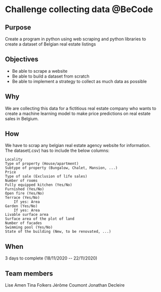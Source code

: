 # Challenge collecting data @BeCode

## Purpose
Create a program in python using web scraping and python libraries to create a dataset of Belgian real estate listings

## Objectives
- Be able to scrape a website
- Be able to build a dataset from scratch
- Be able to implement a strategy to collect as much data as possible

## Why
We are collecting this data for a fictitious real estate company who wants to create a machine learning model to make price predictions on real estate sales in Belgium.

## How
We have to scrap any belgian real estate agency website for information. The dataset(.csv) has to include the below columns:

    Locality
    Type of property (House/apartment)
    Subtype of property (Bungalow, Chalet, Mansion, ...)
    Price
    Type of sale (Exclusion of life sales)
    Number of rooms
    Fully equipped kitchen (Yes/No)
    Furnished (Yes/No)
    Open fire (Yes/No)
    Terrace (Yes/No)
        If yes: Area
    Garden (Yes/No)
        If yes: Area
    Livable surface area
    Surface area of the plot of land
    Number of facades
    Swimming pool (Yes/No)
    State of the building (New, to be renovated, ...)


## When

3 days to complete (18/11/2020 -- 22/11/2020)

## Team members

Lise Amen
Tina Folkers
Jérôme Coumont
Jonathan Decleire
